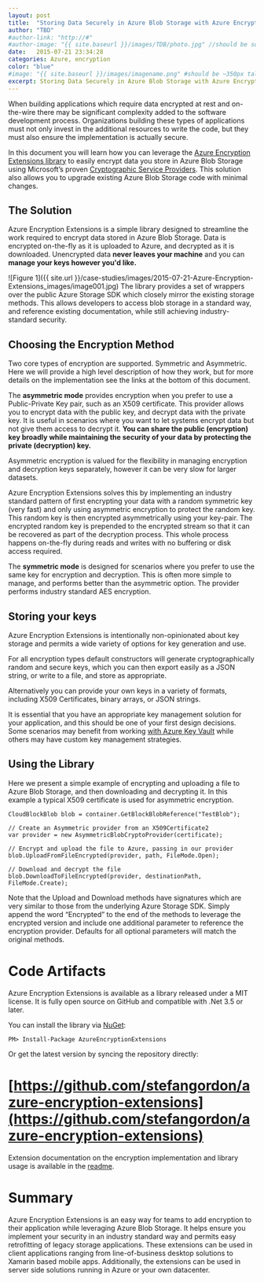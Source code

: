 ```yaml
---
layout: post
title:  "Storing Data Securely in Azure Blob Storage with Azure Encryption Extensions"
author: "TBD"
#author-link: "http://#"
#author-image: "{{ site.baseurl }}/images/TDB/photo.jpg" //should be square dimensions
date:   2015-07-21 23:34:28
categories: Azure, encryption
color: "blue"
#image: "{{ site.baseurl }}/images/imagename.png" #should be ~350px tall
excerpt: Storing Data Securely in Azure Blob Storage with Azure Encryption Extensions.
---
```


When building applications which require data encrypted at rest and on-the-wire there may be significant complexity added to the software development process.  Organizations building these types of applications must not only invest in the additional resources to write the code, but they must also ensure the implementation is actually secure.

In this document you will learn how you can leverage the [Azure Encryption Extensions library](https://github.com/stefangordon/azure-encryption-extensions) to easily encrypt data you store in Azure Blob Storage using Microsoft’s proven [Cryptographic Service Providers](https://msdn.microsoft.com/en-us/library/windows/desktop/aa380245%28v=vs.85%29.aspx).  This solution also allows you to upgrade existing Azure Blob Storage code with minimal changes.

## The Solution

Azure Encryption Extensions is a simple library designed to streamline the work required to encrypt data stored in Azure Blob Storage. Data is encrypted on-the-fly as it is uploaded to Azure, and decrypted as it is downloaded. Unencrypted data **never leaves your machine** and you can **manage your keys however you'd like.**

![Figure 1]({{ site.url }}/case-studies/images/2015-07-21-Azure-Encryption-Extensions_images/image001.jpg)
 The library provides a set of wrappers over the public Azure Storage SDK which closely mirror the existing storage methods.  This allows developers to access blob storage in a standard way, and reference existing documentation, while still achieving industry-standard security.

## Choosing the Encryption Method

Two core types of encryption are supported.  Symmetric and Asymmetric.  Here we will provide a high level description of how they work, but for more details on the implementation see the links at the bottom of this document.

The **asymmetric mode** provides encryption when you prefer to use a Public-Private Key pair, such as an X509 certificate. This provider allows you to encrypt data with the public key, and decrypt data with the private key. It is useful in scenarios where you want to let systems encrypt data but not give them access to decrypt it. **You can share the public (encryption) key broadly while maintaining the security of your data by protecting the private (decryption) key.**

Asymmetric encryption is valued for the flexibility in managing encryption and decryption keys separately, however it can be very slow for larger datasets. 

Azure Encryption Extensions solves this by implementing an industry standard pattern of first encrypting your data with a random symmetric key (very fast) and only using asymmetric encryption to protect the random key.  This random key is then encrypted asymmetrically using your key-pair. The encrypted random key is prepended to the encrypted stream so that it can be recovered as part of the decryption process. This whole process happens on-the-fly during reads and writes with no buffering or disk access required.

The **symmetric mode** is designed for scenarios where you prefer to use the same key for encryption and decryption. This is often more simple to manage, and performs better than the asymmetric option. The provider performs industry standard AES encryption.  

## Storing your keys

Azure Encryption Extensions is intentionally non-opinionated about key storage and permits a wide variety of options for key generation and use. 

For all encryption types default constructors will generate cryptographically random and secure keys, which you can then export easily as a JSON string, or write to a file, and store as appropriate.

Alternatively you can provide your own keys in a variety of formats, including X509 Certificates, binary arrays, or JSON strings.

It is essential that you have an appropriate key management solution for your application, and this should be one of your first design decisions.  Some scenarios may benefit from working [with Azure Key Vault](http://azure.microsoft.com/en-us/services/key-vault/) while others may have custom key management strategies.

## Using the Library

Here we present a simple example of encrypting and uploading a file to Azure Blob Storage, and then downloading and decrypting it.  In this example a typical X509 certificate is used for asymmetric encryption.

```
CloudBlockBlob blob = container.GetBlockBlobReference("TestBlob");

// Create an Asymmetric provider from an X509Certificate2
var provider = new AsymmetricBlobCryptoProvider(certificate);

// Encrypt and upload the file to Azure, passing in our provider            
blob.UploadFromFileEncrypted(provider, path, FileMode.Open);

// Download and decrypt the file
blob.DownloadToFileEncrypted(provider, destinationPath, FileMode.Create);
```

Note that the Upload and Download methods have signatures which are very similar to those from the underlying Azure Storage SDK.  Simply append the word “Encrypted” to the end of the methods to leverage the encrypted version and include one additional parameter to reference the encryption provider.  Defaults for all optional parameters will match the original methods.

# Code Artifacts

Azure Encryption Extensions is available as a library released under a MIT license.  It is fully open source on GitHub and compatible with .Net 3.5 or later.

You can install the library via [NuGet](https://www.nuget.org/packages/AzureEncryptionExtensions):

```PM> Install-Package AzureEncryptionExtensions```

Or get the latest version by syncing the repository directly:

# [https://github.com/stefangordon/azure-encryption-extensions](https://github.com/stefangordon/azure-encryption-extensions)

Extension documentation on the encryption implementation and library usage is available in the [readme](https://github.com/stefangordon/azure-encryption-extensions).

# Summary

Azure Encryption Extensions is an easy way for teams to add encryption to their application while leveraging Azure Blob Storage.  It helps ensure you implement your security in an industry standard way and permits easy retrofitting of legacy storage applications.  These extensions can be used in client applications ranging from line-of-business desktop solutions to Xamarin based mobile apps.  Additionally, the extensions can be used in server side solutions running in Azure or your own datacenter.